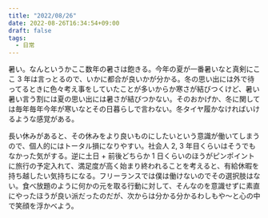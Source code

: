 ```yaml
---
title: "2022/08/26"
date: 2022-08-26T16:34:54+09:00
draft: false
tags:
  - 日常
---
```


暑い。なんというかここ数年の暑さは飽きる。今年の夏が一番暑いなと真剣にここ 3 年は言っとるので、いかに都合が良いかが分かる。冬の思い出には外で待ってるときに色々考え事をしていたことが多いからか寒さが結びつくけど、暑い暑い言う割には夏の思い出には暑さが結びつかない。そのおかげか、冬に関しては毎年毎年今年が寒いなとその日暮らしで言わない。冬タイヤ履かなければいけるような感覚がある。

長い休みがあると、その休みをより良いものにしたいという意識が働いてしまうので、個人的にはトータル損になりやすい。社会人 2, 3 年目くらいはそうでもなかった気がする。逆に土日 + 前後どちらか 1 日くらいのほうがピンポイントに旅行の予定入れて、満足度が高く始まり終われることを考えると、有給休暇を持ち越したい気持ちになる。フリーランスでは僕は働けないのでその選択肢はない。食べ放題のように何かの元を取る行動に対して、そんなのを意識せずに素直にやったほうが良い派だったのだが、次からは分かる分かるわしもや〜と心の中で笑顔を浮かべよう。
